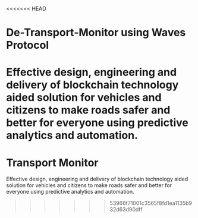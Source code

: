 <<<<<<< HEAD
# De-Transport-Monitor using Waves Protocol
Effective design, engineering and delivery of blockchain technology aided solution for vehicles and citizens to make roads safer and better for everyone using predictive analytics and automation.
=======
# Transport Monitor

Effective design, engineering and delivery of blockchain technology aided solution for vehicles and citizens to make roads safer and better for everyone using predictive analytics and automation.



>>>>>>> 53966f71001c3565f8fd1ea1135b932d63d90dff
